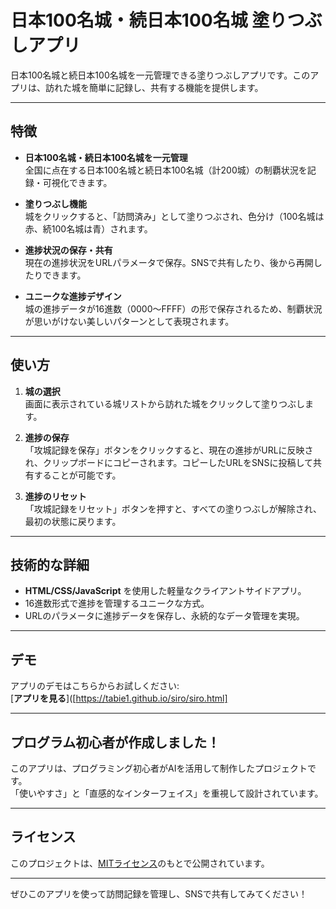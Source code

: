# 日本100名城・続日本100名城 塗りつぶしアプリ

日本100名城と続日本100名城を一元管理できる塗りつぶしアプリです。このアプリは、訪れた城を簡単に記録し、共有する機能を提供します。

---

## 特徴
- **日本100名城・続日本100名城を一元管理**  
  全国に点在する日本100名城と続日本100名城（計200城）の制覇状況を記録・可視化できます。
  
- **塗りつぶし機能**  
  城をクリックすると、「訪問済み」として塗りつぶされ、色分け（100名城は赤、続100名城は青）されます。
  
- **進捗状況の保存・共有**  
  現在の進捗状況をURLパラメータで保存。SNSで共有したり、後から再開したりできます。

- **ユニークな進捗デザイン**  
  城の進捗データが16進数（0000～FFFF）の形で保存されるため、制覇状況が思いがけない美しいパターンとして表現されます。

---

## 使い方
1. **城の選択**  
   画面に表示されている城リストから訪れた城をクリックして塗りつぶします。

2. **進捗の保存**  
   「攻城記録を保存」ボタンをクリックすると、現在の進捗がURLに反映され、クリップボードにコピーされます。コピーしたURLをSNSに投稿して共有することが可能です。

3. **進捗のリセット**  
   「攻城記録をリセット」ボタンを押すと、すべての塗りつぶしが解除され、最初の状態に戻ります。

---

## 技術的な詳細
- **HTML/CSS/JavaScript** を使用した軽量なクライアントサイドアプリ。
- 16進数形式で進捗を管理するユニークな方式。
- URLのパラメータに進捗データを保存し、永続的なデータ管理を実現。

---

## デモ
アプリのデモはこちらからお試しください:  
[**アプリを見る**]([https://tabie1.github.io/siro/siro.html]

---

## プログラム初心者が作成しました！
このアプリは、プログラミング初心者がAIを活用して制作したプロジェクトです。  
「使いやすさ」と「直感的なインターフェイス」を重視して設計されています。

---

## ライセンス
このプロジェクトは、[MITライセンス](LICENSE)のもとで公開されています。

---

ぜひこのアプリを使って訪問記録を管理し、SNSで共有してみてください！
